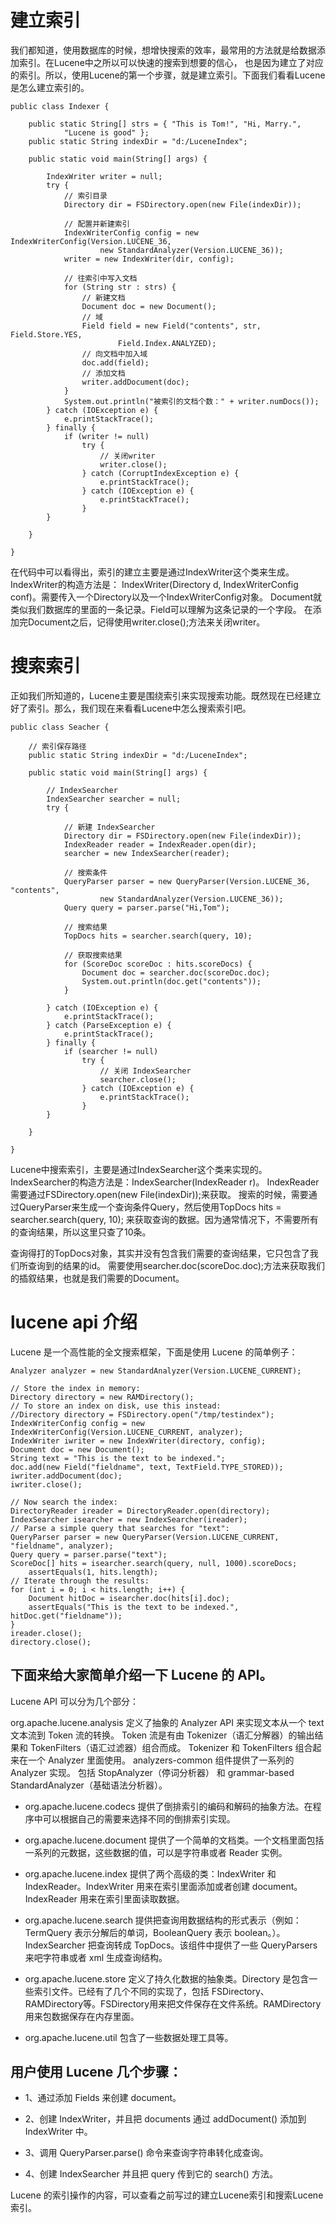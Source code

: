 # 建立索引

我们都知道，使用数据库的时候，想增快搜索的效率，最常用的方法就是给数据添加索引。在Lucene中之所以可以快速的搜索到想要的信心，
也是因为建立了对应的索引。所以，使用Lucene的第一个步骤，就是建立索引。下面我们看看Lucene是怎么建立索引的。
```
public class Indexer {
 
    public static String[] strs = { "This is Tom!", "Hi, Marry.",
            "Lucene is good" };
    public static String indexDir = "d:/LuceneIndex";
 
    public static void main(String[] args) {
 
        IndexWriter writer = null;
        try {
            // 索引目录
            Directory dir = FSDirectory.open(new File(indexDir));
 
            // 配置并新建索引
            IndexWriterConfig config = new IndexWriterConfig(Version.LUCENE_36,
                    new StandardAnalyzer(Version.LUCENE_36));
            writer = new IndexWriter(dir, config);
 
            // 往索引中写入文档
            for (String str : strs) {
                // 新建文档
                Document doc = new Document();
                // 域
                Field field = new Field("contents", str, Field.Store.YES,
                        Field.Index.ANALYZED);
                // 向文档中加入域
                doc.add(field);
                // 添加文档
                writer.addDocument(doc);
            }
            System.out.println("被索引的文档个数：" + writer.numDocs());
        } catch (IOException e) {
            e.printStackTrace();
        } finally {
            if (writer != null)
                try {
                    // 关闭writer
                    writer.close();
                } catch (CorruptIndexException e) {
                    e.printStackTrace();
                } catch (IOException e) {
                    e.printStackTrace();
                }
        }
 
    }
 
}
```
在代码中可以看得出，索引的建立主要是通过IndexWriter这个类来生成。IndexWriter的构造方法是：
IndexWriter(Directory d, IndexWriterConfig conf)。需要传入一个Directory以及一个IndexWriterConfig对象。
Document就类似我们数据库的里面的一条记录。Field可以理解为这条记录的一个字段。
在添加完Document之后，记得使用writer.close();方法来关闭writer。

# 搜索索引
正如我们所知道的，Lucene主要是围绕索引来实现搜索功能。既然现在已经建立好了索引。那么，我们现在来看看Lucene中怎么搜索索引吧。
```
public class Seacher {
 
    // 索引保存路径
    public static String indexDir = "d:/LuceneIndex";
 
    public static void main(String[] args) {
 
        // IndexSearcher
        IndexSearcher searcher = null;
        try {
 
            // 新建 IndexSearcher
            Directory dir = FSDirectory.open(new File(indexDir));
            IndexReader reader = IndexReader.open(dir);
            searcher = new IndexSearcher(reader);
 
            // 搜索条件
            QueryParser parser = new QueryParser(Version.LUCENE_36, "contents",
                    new StandardAnalyzer(Version.LUCENE_36));
            Query query = parser.parse("Hi,Tom");
 
            // 搜索结果
            TopDocs hits = searcher.search(query, 10);
 
            // 获取搜索结果
            for (ScoreDoc scoreDoc : hits.scoreDocs) {
                Document doc = searcher.doc(scoreDoc.doc);
                System.out.println(doc.get("contents"));
            }
 
        } catch (IOException e) {
            e.printStackTrace();
        } catch (ParseException e) {
            e.printStackTrace();
        } finally {
            if (searcher != null)
                try {
                    // 关闭 IndexSearcher
                    searcher.close();
                } catch (IOException e) {
                    e.printStackTrace();
                }
        }
 
    }
 
}
```
Lucene中搜索索引，主要是通过IndexSearcher这个类来实现的。IndexSearcher的构造方法是：IndexSearcher(IndexReader r)。
IndexReader需要通过FSDirectory.open(new File(indexDir));来获取。
搜索的时候，需要通过QueryParser来生成一个查询条件Query，然后使用TopDocs hits = searcher.search(query, 10);
来获取查询的数据。因为通常情况下，不需要所有的查询结果，所以这里只查了10条。

查询得打的TopDocs对象，其实并没有包含我们需要的查询结果，它只包含了我们所查询到的结果的id。
需要使用searcher.doc(scoreDoc.doc);方法来获取我们的插叙结果，也就是我们需要的Document。


# lucene api 介绍

Lucene 是一个高性能的全文搜索框架，下面是使用 Lucene 的简单例子：
```
Analyzer analyzer = new StandardAnalyzer(Version.LUCENE_CURRENT);
 
// Store the index in memory:
Directory directory = new RAMDirectory();
// To store an index on disk, use this instead:
//Directory directory = FSDirectory.open("/tmp/testindex");
IndexWriterConfig config = new IndexWriterConfig(Version.LUCENE_CURRENT, analyzer);
IndexWriter iwriter = new IndexWriter(directory, config);
Document doc = new Document();
String text = "This is the text to be indexed.";
doc.add(new Field("fieldname", text, TextField.TYPE_STORED));
iwriter.addDocument(doc);
iwriter.close();
 
// Now search the index:
DirectoryReader ireader = DirectoryReader.open(directory);
IndexSearcher isearcher = new IndexSearcher(ireader);
// Parse a simple query that searches for "text":
QueryParser parser = new QueryParser(Version.LUCENE_CURRENT, "fieldname", analyzer);
Query query = parser.parse("text");
ScoreDoc[] hits = isearcher.search(query, null, 1000).scoreDocs;
    assertEquals(1, hits.length);
// Iterate through the results:
for (int i = 0; i < hits.length; i++) {
    Document hitDoc = isearcher.doc(hits[i].doc);
    assertEquals("This is the text to be indexed.", hitDoc.get("fieldname"));
}
ireader.close();
directory.close();
```
## 下面来给大家简单介绍一下 Lucene 的 API。

Lucene API 可以分为几个部分：

org.apache.lucene.analysis 定义了抽象的 Analyzer API 来实现文本从一个 text 文本流到 Token 流的转换。 
Token 流是有由 Tokenizer（语汇分解器）的输出结果和 TokenFilters（语汇过滤器）组合而成。
Tokenizer 和 TokenFilters 组合起来在一个 Analyzer 里面使用。
analyzers-common 组件提供了一系列的 Analyzer 实现。
包括 StopAnalyzer（停词分析器） 和 grammar-based StandardAnalyzer（基础语法分析器）。

* org.apache.lucene.codecs 提供了倒排索引的编码和解码的抽象方法。在程序中可以根据自己的需要来选择不同的倒排索引实现。

* org.apache.lucene.document 提供了一个简单的文档类。一个文档里面包括一系列的元数据，这些数据的值，可以是字符串或者 Reader 实例。

* org.apache.lucene.index 提供了两个高级的类：IndexWriter 和 IndexReader。IndexWriter 用来在索引里面添加或者创建 document。
  IndexReader 用来在索引里面读取数据。

* org.apache.lucene.search 提供把查询用数据结构的形式表示（例如：TermQuery 表示分解后的单词，BooleanQuery 表示 boolean。）。
  IndexSearcher 把查询转成 TopDocs。该组件中提供了一些 QueryParsers 来吧字符串或者 xml 生成查询结构。

* org.apache.lucene.store 定义了持久化数据的抽象类。Directory 是包含一些索引文件。已经有了几个不同的实现了，包括 FSDirectory、
  RAMDirectory等。FSDirectory用来把文件保存在文件系统。RAMDirectory 用来包数据保存在内存里面。

* org.apache.lucene.util 包含了一些数据处理工具等。

## 用户使用 Lucene 几个步骤：

* 1、通过添加 Fields 来创建 document。

* 2、创建 IndexWriter，并且把 documents 通过 addDocument() 添加到 IndexWriter 中。

* 3、调用 QueryParser.parse() 命令来查询字符串转化成查询。

* 4、创建 IndexSearcher 并且把 query 传到它的 search() 方法。

Lucene 的索引操作的内容，可以查看之前写过的建立Lucene索引和搜索Lucene索引。

